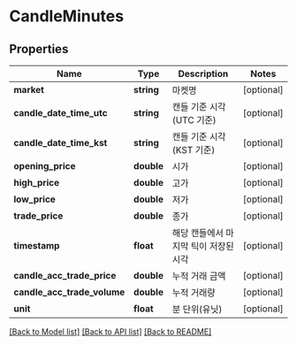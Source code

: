 # CandleMinutes

## Properties
Name | Type | Description | Notes
------------ | ------------- | ------------- | -------------
**market** | **string** | 마켓명 | [optional] 
**candle_date_time_utc** | **string** | 캔들 기준 시각 (UTC 기준) | [optional] 
**candle_date_time_kst** | **string** | 캔들 기준 시각 (KST 기준) | [optional] 
**opening_price** | **double** | 시가 | [optional] 
**high_price** | **double** | 고가 | [optional] 
**low_price** | **double** | 저가 | [optional] 
**trade_price** | **double** | 종가 | [optional] 
**timestamp** | **float** | 해당 캔들에서 마지막 틱이 저장된 시각 | [optional] 
**candle_acc_trade_price** | **double** | 누적 거래 금액 | [optional] 
**candle_acc_trade_volume** | **double** | 누적 거래량 | [optional] 
**unit** | **float** | 분 단위(유닛) | [optional] 

[[Back to Model list]](../README.md#documentation-for-models) [[Back to API list]](../README.md#documentation-for-api-endpoints) [[Back to README]](../README.md)


